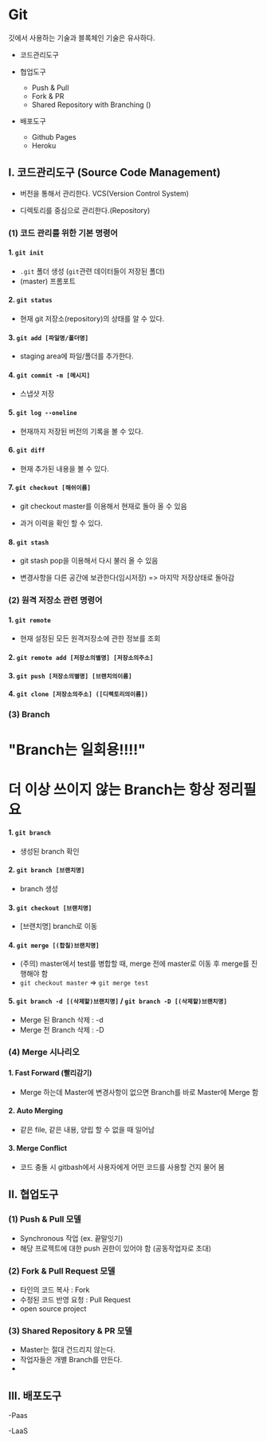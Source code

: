 # Git

깃에서 사용하는 기술과 블록체인 기술은 유사하다.

- 코드관리도구

- 협업도구

  - Push & Pull
  - Fork & PR
  - Shared Repository with Branching ()

- 배포도구

  - Github Pages
  - Heroku
  
  

## I. 코드관리도구 (Source Code Management)

- 버전을 통해서 관리한다. VCS(Version Control System)

- 디렉토리를 중심으로 관리한다.(Repository)

  

### (1) 코드 관리를 위한 기본 명령어

#### 1. `git init`

- `.git` 폴더 생성 (`git`관련 데이터들이 저장된 폴더)
- (master) 프롬포트

#### 2. `git status`

- 현재 git 저장소(repository)의 상태를 알 수 있다.

#### 3. `git add [파일명/폴더명]`

- staging area에 파일/폴더를 추가한다.

#### 4. `git commit -m [메시지]`

- 스냅샷 저장

#### 5. `git log --oneline`

- 현재까지 저장된 버전의 기록을 볼 수 있다.

#### 6. `git diff`

- 현재 추가된 내용을 볼 수 있다.

#### 7. `git checkout [해쉬이름]`

- git checkout master를 이용해서 현재로 돌아 올 수 있음

- 과거 이력을 확인 할 수 있다.

#### 8. `git stash`

- git stash pop을 이용해서 다시 불러 올 수 있음

- 변경사항을 다른 공간에 보관한다(임시저장) => 마지막 저장상태로 돌아감



### (2) 원격 저장소 관련 명령어



#### 1. `git remote`

- 현재 설정된 모든 원격저장소에 관한 정보를 조회

#### 2. `git remote add [저장소의별명] [저장소의주소]`

#### 3. `git push [저장소의별명] [브랜치의이름]`

#### 4. `git clone [저장소의주소] ([디렉토리의이름])`



### (3) Branch



# "Branch는 일회용!!!!"

# 더 이상 쓰이지 않는 Branch는 항상 정리필요

#### 1. `git branch`

- 생성된 branch 확인

#### 2. `git branch [브랜치명]`

- branch 생성

#### 3. `git checkout [브랜치명]`

- [브랜치명] branch로 이동

#### 4. `git merge [(합칠)브랜치명]`

- (주의)  master에서 test를 병합할 때,  merge 전에 master로 이동 후 merge를 진행해야 함
- `git checkout master` => `git merge test`

#### 5. `git branch -d [(삭제할)브랜치명]` / `git branch -D [(삭제할)브랜치명]` 

- Merge 된 Branch 삭제 : -d
- Merge 전 Branch 삭제 : -D



### (4) Merge 시나리오



#### 1. Fast Forward (빨리감기)

- Merge 하는데 Master에 변경사항이 없으면 Branch를 바로 Master에 Merge 함 

#### 2. Auto Merging

- 같은 file, 같은 내용, 양립 할 수 없을 때 일어남

#### 3. Merge Conflict

- 코드 충돌 시 gitbash에서 사용자에게 어떤 코드를 사용할 건지 물어 봄



## II. 협업도구

### (1) Push & Pull 모델

- Synchronous 작업 (ex. 끝말잇기)
- 해당 프로젝트에 대한 push 권한이 있어야 함 (공동작업자로 초대)

### (2) Fork & Pull Request 모델

- 타인의 코드 복사 : Fork
- 수정된 코드 반영 요청 : Pull Request
- open source project

### (3) Shared Repository & PR 모델

- Master는 절대 건드리지 않는다.
- 작업자들은 개별 Branch를 만든다.
- 







## III. 배포도구

-Paas

-LaaS